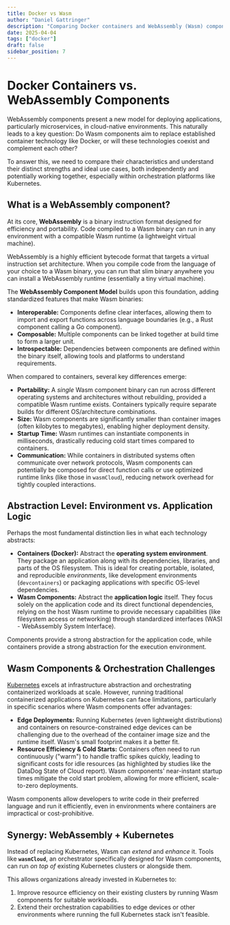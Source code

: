```yaml
---
title: Docker vs Wasm
author: "Daniel Gattringer"
description: "Comparing Docker containers and WebAssembly (Wasm) components, their use cases, and how they interact with Kubernetes orchestration."
date: 2025-04-04
tags: ["docker"]
draft: false
sidebar_position: 7
---
```


# Docker Containers vs. WebAssembly Components

WebAssembly components present a new model for deploying applications, particularly microservices, in cloud-native environments. This naturally leads to a key question: Do Wasm components aim to replace established container technology like Docker, or will these technologies coexist and complement each other?

To answer this, we need to compare their characteristics and understand their distinct strengths and ideal use cases, both independently and potentially working together, especially within orchestration platforms like Kubernetes.

## What is a WebAssembly component?

At its core, **WebAssembly** is a binary instruction format designed for efficiency and portability. Code compiled to a Wasm binary can run in any environment with a compatible Wasm runtime (a lightweight virtual machine).

WebAssembly is a highly efficient bytecode format that targets a virtual instruction set architecture. When you compile code from the language of your choice to a Wasm binary, you can run that slim binary anywhere you can install a WebAssembly runtime (essentially a tiny virtual machine).

The **WebAssembly Component Model** builds upon this foundation, adding standardized features that make Wasm binaries:

* **Interoperable:** Components define clear interfaces, allowing them to import and export functions across language boundaries (e.g., a Rust component calling a Go component).
* **Composable:** Multiple components can be linked together at build time to form a larger unit.
* **Introspectable:** Dependencies between components are defined within the binary itself, allowing tools and platforms to understand requirements.

When compared to containers, several key differences emerge:

* **Portability:** A *single* Wasm component binary can run across different operating systems and architectures without rebuilding, provided a compatible Wasm runtime exists. Containers typically require separate builds for different OS/architecture combinations.
* **Size:** Wasm components are significantly smaller than container images (often kilobytes to megabytes), enabling higher deployment density.
* **Startup Time:** Wasm runtimes can instantiate components in milliseconds, drastically reducing cold start times compared to containers.
* **Communication:** While containers in distributed systems often communicate over network protocols, Wasm components can potentially be composed for direct function calls or use optimized runtime links (like those in `wasmCloud`), reducing network overhead for tightly coupled interactions.

## Abstraction Level: Environment vs. Application Logic

Perhaps the most fundamental distinction lies in what each technology abstracts:

* **Containers (Docker):** Abstract the **operating system environment**. They package an application along with its dependencies, libraries, and parts of the OS filesystem. This is ideal for creating portable, isolated, and reproducible *environments*, like development environments (`devcontainers`) or packaging applications with specific OS-level dependencies.
* **Wasm Components:** Abstract the **application logic** itself. They focus solely on the application code and its direct functional dependencies, relying on the host Wasm runtime to provide necessary capabilities (like filesystem access or networking) through standardized interfaces (WASI - WebAssembly System Interface).

Components provide a strong abstraction for the application code, while containers provide a strong abstraction for the execution environment.

## Wasm Components & Orchestration Challenges

[Kubernetes](../kubernetes/index.mdx) excels at infrastructure abstraction and orchestrating containerized workloads at scale. However, running traditional containerized applications on Kubernetes can face limitations, particularly in specific scenarios where Wasm components offer advantages:

* **Edge Deployments:** Running Kubernetes (even lightweight distributions) and containers on resource-constrained edge devices can be challenging due to the overhead of the container image size and the runtime itself. Wasm's small footprint makes it a better fit.
* **Resource Efficiency & Cold Starts:** Containers often need to run continuously ("warm") to handle traffic spikes quickly, leading to significant costs for idle resources (as highlighted by studies like the DataDog State of Cloud report). Wasm components' near-instant startup times mitigate the cold start problem, allowing for more efficient, scale-to-zero deployments.

Wasm components allow developers to write code in their preferred language and run it efficiently, even in environments where containers are impractical or cost-prohibitive.

## Synergy: WebAssembly + Kubernetes

Instead of replacing Kubernetes, Wasm can *extend* and *enhance* it. Tools like **`wasmCloud`**, an orchestrator specifically designed for Wasm components, can run *on top of* existing Kubernetes clusters or alongside them.

This allows organizations already invested in Kubernetes to:

1. Improve resource efficiency on their existing clusters by running Wasm components for suitable workloads.
2. Extend their orchestration capabilities to edge devices or other environments where running the full Kubernetes stack isn't feasible.
